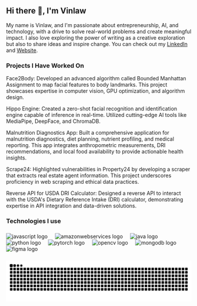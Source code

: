 ## Hi there 👋, I'm Vinlaw 

My name is Vinlaw, and I'm passionate about entrepreneurship, AI, and technology, with a drive to solve real-world problems and create meaningful impact. I also love exploring the power of writing as a creative exploration but also to share ideas and inspire change. You can check out my [LinkedIn](www.linkedin.com/in/vinlaw-mudehwe) and [Website](www.vinlawmudehwe.com). 

### Projects I Have Worked On

Face2Body:
Developed an advanced algorithm called Bounded Manhattan Assignment to map facial features to body landmarks. This project showcases expertise in computer vision, GPU optimization, and algorithm design.

Hippo Engine:
Created a zero-shot facial recognition and identification engine capable of inference in real-time. Utilized cutting-edge AI tools like MediaPipe, DeepFace, and ChromaDB.

Malnutrition Diagnostics App:
Built a comprehensive application for malnutrition diagnostics, diet planning, nutrient profiling, and medical reporting. This app integrates anthropometric measurements, DRI recommendations, and local food availability to provide actionable health insights.

Scrape24:
Highlighted vulnerabilities in Property24 by developing a scraper that extracts real estate agent information. This project underscores proficiency in web scraping and ethical data practices.

Reverse API for USDA DRI Calculator:
Designed a reverse API to interact with the USDA's Dietary Reference Intake (DRI) calculator, demonstrating expertise in API integration and data-driven solutions.


<h3 align="left">Technologies I use</h3>

###

<div align="left">
  <img src="https://cdn.jsdelivr.net/gh/devicons/devicon/icons/javascript/javascript-original.svg" height="40" alt="javascript logo"  />
  <img width="12" />
  <img src="https://cdn.jsdelivr.net/gh/devicons/devicon/icons/amazonwebservices/amazonwebservices-line-wordmark.svg" height="40" alt="amazonwebservices logo"  />
  <img width="12" />
  <img src="https://cdn.jsdelivr.net/gh/devicons/devicon/icons/java/java-original.svg" height="40" alt="java logo"  />
  <img width="12" />
  <img src="https://cdn.jsdelivr.net/gh/devicons/devicon/icons/python/python-original.svg" height="40" alt="python logo"  />
  <img width="12" />
  <img src="https://cdn.jsdelivr.net/gh/devicons/devicon/icons/pytorch/pytorch-original.svg" height="40" alt="pytorch logo"  />
  <img width="12" />
  <img src="https://cdn.jsdelivr.net/gh/devicons/devicon/icons/opencv/opencv-original.svg" height="40" alt="opencv logo"  />
  <img width="12" />
  <img src="https://cdn.jsdelivr.net/gh/devicons/devicon/icons/mongodb/mongodb-original.svg" height="40" alt="mongodb logo"  />
  <img width="12" />
  <img src="https://cdn.jsdelivr.net/gh/devicons/devicon/icons/figma/figma-original.svg" height="40" alt="figma logo"  />
</div>

###




![Snake animation](https://github.com/Vinlaw3661/Vinlaw3661/blob/output/github-contribution-grid-snake-dark.svg)
